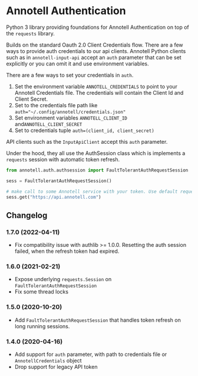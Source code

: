 # Annotell Authentication

Python 3 library providing foundations for Annotell Authentication
on top of the `requests` library. 

Builds on the standard Oauth 2.0 Client Credentials flow. There are a few ways to provide auth credentials to our api
 clients. Annotell Python clients such as in `annotell-input-api` accept an `auth` parameter that
  can be set explicitly or you can omit it and use environment variables. 

There are a few ways to set your credentials in `auth`. 
1. Set the environment variable `ANNOTELL_CREDENTIALS` to point to your Annotell Credentials file. 
The credentials will contain the Client Id and Client Secret.
2. Set to the credentials file path like `auth="~/.config/annotell/credentials.json"` 
3. Set environment variables `ANNOTELL_CLIENT_ID` and`ANNOTELL_CLIENT_SECRET`
4. Set to credentials tuple `auth=(client_id, client_secret)` 

API clients such as the `InputApiClient` accept this `auth` parameter.

Under the hood, they all use the AuthSession class which is implements a `requests` session with automatic token
 refresh.    
```python
from annotell.auth.authsession import FaultTolerantAuthRequestSession

sess = FaultTolerantAuthRequestSession()

# make call to some Annotell service with your token. Use default requests 
sess.get("https://api.annotell.com")
```

## Changelog

### 1.7.0 (2022-04-11)
- Fix compatibility issue with authlib >= 1.0.0. Resetting the auth session failed, when the refresh token had expired.   

### 1.6.0 (2021-02-21)
- Expose underlying `requests.Session` on `FaultTolerantAuthRequestSession`
- Fix some thread locks

### 1.5.0 (2020-10-20)
- Add `FaultTolerantAuthRequestSession` that handles token refresh on long running sessions. 

### 1.4.0 (2020-04-16)
- Add support for `auth` parameter, with path to credentials file or `AnnotellCredentials` object
- Drop support for legacy API token

